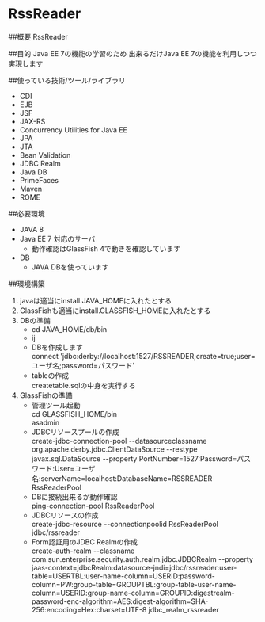 RssReader
=========

##概要
RssReader

##目的
Java EE 7の機能の学習のため
出来るだけJava EE 7の機能を利用しつつ実現します

##使っている技術/ツール/ライブラリ
* CDI
* EJB
* JSF
* JAX-RS
* Concurrency Utilities for Java EE
* JPA
* JTA
* Bean Validation
* JDBC Realm
* Java DB
* PrimeFaces
* Maven
* ROME

##必要環境
* JAVA 8
* Java EE 7 対応のサーバ
    * 動作確認はGlassFish 4で動きを確認しています
* DB
    * JAVA DBを使っています

##環境構築
1. javaは適当にinstall.JAVA_HOMEに入れたとする
1. GlassFishも適当にinstall.GLASSFISH_HOMEに入れたとする
1. DBの準備
    * cd JAVA_HOME/db/bin
    * ij
    * DBを作成します  
	connect 'jdbc:derby://localhost:1527/RSSREADER;create=true;user=ユーザ名;password=パスワード'
    * tableの作成  
	createtable.sqlの中身を実行する
1. GlassFishの準備
    * 管理ツール起動  
		cd GLASSFISH_HOME/bin  
		asadmin
    * JDBCリソースプールの作成  
       create-jdbc-connection-pool --datasourceclassname org.apache.derby.jdbc.ClientDataSource --restype javax.sql.DataSource --property PortNumber=1527:Password=パスワード:User=ユーザ名:serverName=localhost:DatabaseName=RSSREADER RssReaderPool
    * DBに接続出来るか動作確認  
	  ping-connection-pool RssReaderPool
    * JDBCリソースの作成  
	  create-jdbc-resource --connectionpoolid RssReaderPool jdbc/rssreader
    * Form認証用のJDBC Realmの作成  
	  create-auth-realm --classname com.sun.enterprise.security.auth.realm.jdbc.JDBCRealm --property jaas-context=jdbcRealm:datasource-jndi=jdbc/rssreader:user-table=USERTBL:user-name-column=USERID:password-column=PW:group-table=GROUPTBL:group-table-user-name-column=USERID:group-name-column=GROUPID:digestrealm-password-enc-algorithm=AES:digest-algorithm=SHA-256:encoding=Hex:charset=UTF-8 jdbc_realm_rssreader


